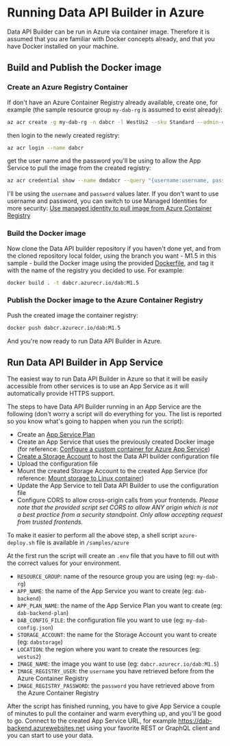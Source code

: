 # Running Data API Builder in Azure

Data API Builder can be run in Azure via container image. Therefore it is assumed that you are familiar with Docker concepts already, and that you have Docker installed on your machine.

## Build and Publish the Docker image

### Create an Azure Registry Container

If don't have an Azure Container Registry already available, create one, for example (the sample resource group `my-dab-rg` is assumed to exist already):

```bash
az acr create -g my-dab-rg -n dabcr -l WestUs2 --sku Standard --admin-enabled true
```

then login to the newly created registry:

```bash
az acr login --name dabcr
```

get the user name and the password you'll be using to allow the App Service to pull the image from the created registry:

```bash
az acr credential show --name dmdabcr --query "{username:username, password:passwords[0].value}"
```

I'll be using the `username` and `password` values later. If you don't want to use username and password, you can switch to use Managed Identities for more security: [Use managed identity to pull image from Azure Container Registry](https://learn.microsoft.com/azure/app-service/configure-custom-container?pivots=container-linux#use-managed-identity-to-pull-image-from-azure-container-registry)

### Build the Docker image

Now clone the Data API builder repository if you haven't done yet, and from the cloned repository local folder, using the branch you want - M1.5 in this sample - build the Docker image using the provided [Dockerfile](../Dockerfile), and tag it with the name of the registry you decided to use. For example:

```bash
docker build . -t dabcr.azurecr.io/dab:M1.5
```

### Publish the Docker image to the Azure Container Registry

Push the created image the container registry:

```bash
docker push dabcr.azurecr.io/dab:M1.5
```

And you're now ready to run Data API Builder in Azure.

## Run Data API Builder in App Service

The easiest way to run Data API Builder in Azure so that it will be easily accessible from other services is to use an App Service as it will automatically provide HTTPS support.

The steps to have Data API Builder running in an App Service are the following (don't worry a script will do everything for you. The list is reported so you know what's going to happen when you run the script):

- Create an [App Service Plan](https://learn.microsoft.com/azure/app-service/app-service-plan-manage)
- Create an App Service that uses the previously created Docker image (for reference: [Configure a custom container for Azure App Service](https://learn.microsoft.com/azure/app-service/configure-custom-container?pivots=container-linux))
- [Create a Storage Account](https://learn.microsoft.com/azure/storage/common/storage-account-create?tabs=azure-portal) to host the Data API builder configuration file
- Upload the configuration file
- Mount the created Storage Account to the created App Service (for reference: [Mount storage to Linux container](https://learn.microsoft.com/azure/app-service/configure-connect-to-azure-storage?tabs=cli&pivots=container-linux#mount-storage-to-linux-container))
- Update the App Service to tell Data API Builder to use the configuration file
- Configure CORS to allow cross-origin calls from your frontends. *Please note that the provided script set CORS to allow ANY origin which is not a best practice from a security standpoint. Only allow accepting request from trusted frontends.*

To make it easier to perform all the above step, a shell script `azure-deploy.sh` file is available in `/samples/azure`

At the first run the script will create an `.env` file that you have to fill out with the correct values for your environment.

- `RESOURCE_GROUP`: name of the resource group you are using (eg: `my-dab-rg`)
- `APP_NAME`: the name of the App Service you want to create (eg: `dab-backend`)
- `APP_PLAN_NAME`: the name of the App Service Plan you want to create (eg: `dab-backend-plan`)
- `DAB_CONFIG_FILE`: the configuration file you want to use (eg: `my-dab-config.json`)
- `STORAGE_ACCOUNT`: the name for the Storage Account you want to create (eg: `dabstorage`)
- `LOCATION`: the region where you want to create the resources (eg: `westus2`)
- `IMAGE_NAME`: the image you want to use (eg: `dabcr.azurecr.io/dab:M1.5`)
- `IMAGE_REGISTRY_USER`: the `username` you have retrieved before from the Azure Container Registry
- `IMAGE_REGISTRY_PASSWORD`: the `password` you have retrieved above from the Azure Container Registry

After the script has finished running, you have to give App Service a couple of minutes to pull the container and warm everything up, and you'll be good to go. Connect to the created App Service URL, for example https://dab-backend.azurewebsites.net using your favorite REST or GraphQL client and you can start to use your data.
